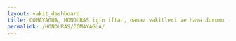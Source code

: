 ```yaml
---
layout: vakit_dashboard
title: COMAYAGUA, HONDURAS için iftar, namaz vakitleri ve hava durumu - ilçe/eyalet seç
permalink: /HONDURAS/COMAYAGUA/
---
```


<script type="text/javascript">
  var GLOBAL_COUNTRY = 'HONDURAS';
  var GLOBAL_CITY = 'COMAYAGUA';
  var GLOBAL_STATE = '';
  var lat = 72;
  var lon = 21;
</script>
